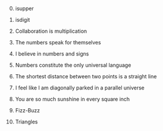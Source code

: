 0. isupper
1. isdigit
2. Collaboration is multiplication
3. The numbers speak for themselves
4. I believe in numbers and signs
5. Numbers constitute the only universal language

6. The shortest distance between two points is a straight line
7. I feel like I am diagonally parked in a parallel universe
8. You are so much sunshine in every square inch
9. Fizz-Buzz
10. Triangles
